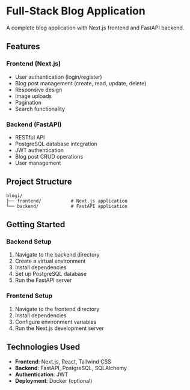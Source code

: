 # Full-Stack Blog Application

A complete blog application with Next.js frontend and FastAPI backend.

## Features

### Frontend (Next.js)
- User authentication (login/register)
- Blog post management (create, read, update, delete)
- Responsive design
- Image uploads
- Pagination
- Search functionality

### Backend (FastAPI)
- RESTful API
- PostgreSQL database integration
- JWT authentication
- Blog post CRUD operations
- User management

## Project Structure

```
blogi/
├── frontend/           # Next.js application
└── backend/            # FastAPI application
```

## Getting Started

### Backend Setup
1. Navigate to the backend directory
2. Create a virtual environment
3. Install dependencies
4. Set up PostgreSQL database
5. Run the FastAPI server

### Frontend Setup
1. Navigate to the frontend directory
2. Install dependencies
3. Configure environment variables
4. Run the Next.js development server

## Technologies Used

- **Frontend**: Next.js, React, Tailwind CSS
- **Backend**: FastAPI, PostgreSQL, SQLAlchemy
- **Authentication**: JWT
- **Deployment**: Docker (optional)